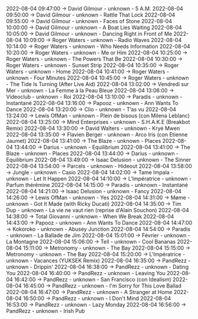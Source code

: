 2022-08-04 09:47:00 -> David Gilmour - unknown - 5 A.M.
2022-08-04 09:50:00 -> David Gilmour - unknown - Rattle That Lock
2022-08-04 09:55:00 -> David Gilmour - unknown - Faces of Stone
2022-08-04 10:00:00 -> David Gilmour - unknown - A Boat Lies Waiting
2022-08-04 10:05:00 -> David Gilmour - unknown - Dancing Right in Front of Me
2022-08-04 10:09:00 -> Roger Waters - unknown - Radio Waves
2022-08-04 10:14:00 -> Roger Waters - unknown - Who Needs Information
2022-08-04 10:20:00 -> Roger Waters - unknown - Me or Him
2022-08-04 10:25:00 -> Roger Waters - unknown - The Powers That Be
2022-08-04 10:30:00 -> Roger Waters - unknown - Sunset Strip
2022-08-04 10:35:00 -> Roger Waters - unknown - Home
2022-08-04 10:41:00 -> Roger Waters - unknown - Four Minutes
2022-08-04 10:45:00 -> Roger Waters - unknown - The Tide Is Turning (After Live Aid)
2022-08-04 13:02:00 -> Vendredi sur Mer - unknown - La Femme à la Peau Bleue
2022-08-04 13:06:00 -> Videoclub - unknown - Roi
2022-08-04 13:10:00 -> Paradis - unknown - Instantané
2022-08-04 13:16:00 -> Papooz - unknown - Ann Wants To Dance
2022-08-04 13:20:00 -> Clio - unknown - T’as vu
2022-08-04 13:24:00 -> Lewis OfMan - unknown - Plein de bisous (con Milena Leblanc)
2022-08-04 13:25:00 -> Mind Enterprises - unknown - S.H.A.K.E (Breakbot Remix)
2022-08-04 13:30:00 -> David Walters - unknown - Kryé Mwen
2022-08-04 13:35:00 -> Flavien Berger - unknown - Arco Iris (con Etienne Jaumet)
2022-08-04 13:41:00 -> The Blaze - unknown - Places
2022-08-04 13:44:00 -> Darius - unknown - Equilibrium
2022-08-04 13:41:00 -> The Blaze - unknown - Places
2022-08-04 13:44:00 -> Darius - unknown - Equilibrium
2022-08-04 13:49:00 -> Isaac Delusion - unknown - The Sinner
2022-08-04 13:54:00 -> Parcels - unknown - Hideout
2022-08-04 13:58:00 -> Jungle - unknown - Casio
2022-08-04 14:02:00 -> Tame Impala - unknown - Let It Happen
2022-08-04 14:10:00 -> L'Impératrice - unknown - Parfum thérémine
2022-08-04 14:15:00 -> Paradis - unknown - Instantané
2022-08-04 14:21:00 -> Isaac Delusion - unknown - Fancy
2022-08-04 14:26:00 -> Lewis OfMan - unknown - Yes
2022-08-04 14:31:00 -> Møme - unknown - Got It Made (with Ricky Ducati)
2022-08-04 14:35:00 -> Tim Dup - unknown - La vie ne vaut rien (reprise d'Alain Souchon)
2022-08-04 14:38:00 -> Total Giovanni - unknown - When We Break
2022-08-04 14:43:00 -> Papooz - unknown - Ann Wants To Dance
2022-08-04 14:47:00 -> Kokoroko - unknown - Abusey Junction
2022-08-04 14:54:00 -> Paradis - unknown - La Ballade de Jim
2022-08-04 15:01:00 -> Février - unknown - La Montagne
2022-08-04 15:06:00 -> Tell - unknown - Cool Bananas
2022-08-04 15:11:00 -> Metronomy - unknown - The Bay
2022-08-04 15:15:00 -> Metronomy - unknown - The Bay
2022-08-04 15:20:00 -> L'Impératrice - unknown - Vacances (YUKSEK Remix)
2022-08-04 16:35:00 -> PandRezz - unknown - Drippin'
2022-08-04 16:38:00 -> PandRezz - unknown - Dating You
2022-08-04 16:40:00 -> PandRezz - unknown - Leaving You
2022-08-04 16:42:00 -> PandRezz - unknown - San Francisco (con Idealism)
2022-08-04 16:45:00 -> PandRezz - unknown - I'm Sorry for This Love Ballad
2022-08-04 16:47:00 -> PandRezz - unknown - A Stranger at Home
2022-08-04 16:50:00 -> PandRezz - unknown - I Don't Mind
2022-08-04 16:53:00 -> PandRezz - unknown - Lazy Monday
2022-08-04 16:56:00 -> PandRezz - unknown - Irish Pub
